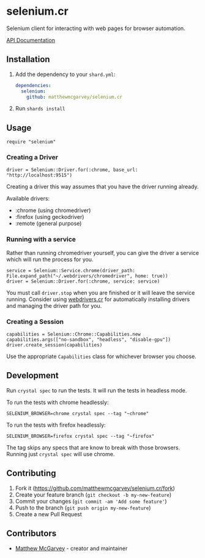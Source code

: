# selenium.cr

Selenium client for interacting with web pages for browser automation.

[API Documentation](https://matthewmcgarvey.github.io/selenium.cr/)

## Installation

1. Add the dependency to your `shard.yml`:

   ```yaml
   dependencies:
     selenium:
       github: matthewmcgarvey/selenium.cr
   ```

2. Run `shards install`

## Usage

```crystal
require "selenium"
```

### Creating a Driver

```crystal
driver = Selenium::Driver.for(:chrome, base_url: "http://localhost:9515")
```

Creating a driver this way assumes that you have the driver running already.

Available drivers:

- :chrome (using chromedriver)
- :firefox (using geckodriver)
- :remote (general purpose)

### Running with a service

Rather than running chromedriver yourself, you can give the driver a service which will run the process for you.

```crystal
service = Selenium::Service.chrome(driver_path: File.expand_path("~/.webdrivers/chromedriver", home: true))
driver = Selenium::Driver.for(:chrome, service: service)
```

You must call `driver.stop` when you are finished or it will leave the service running.
Consider using [webdrivers.cr](https://github.com/matthewmcgarvey/webdrivers.cr) for automatically installing drivers and managing the driver path for you.

### Creating a Session

```crystal
capabilities = Selenium::Chrome::Capabilities.new
capabilities.args(["no-sandbox", "headless", "disable-gpu"])
driver.create_session(capabilities)
```

Use the appropriate `Capabilities` class for whichever browser you choose.

## Development

Run `crystal spec` to run the tests. It will run the tests in headless mode.

To run the tests with chrome headlessly:

```crystal
SELENIUM_BROWSER=chrome crystal spec --tag "~chrome"
```

To run the tests with firefox headlessly:

```crystal
SELENIUM_BROWSER=firefox crystal spec --tag "~firefox"

```

The tag skips any specs that are know to break with those browsers.
Running just `crystal spec` will use chrome.

## Contributing

1. Fork it (<https://github.com/matthewmcgarvey/selenium.cr/fork>)
2. Create your feature branch (`git checkout -b my-new-feature`)
3. Commit your changes (`git commit -am 'Add some feature'`)
4. Push to the branch (`git push origin my-new-feature`)
5. Create a new Pull Request

## Contributors

- [Matthew McGarvey](https://github.com/matthewmcgarvey) - creator and maintainer
